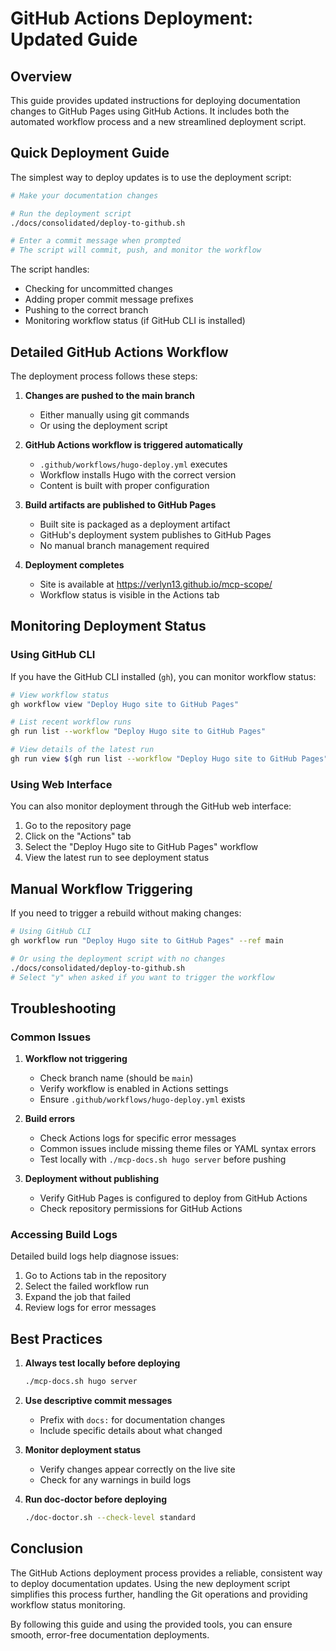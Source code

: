 # GitHub Actions Deployment: Updated Guide

## Overview

This guide provides updated instructions for deploying documentation changes to GitHub Pages using GitHub Actions. It includes both the automated workflow process and a new streamlined deployment script.

## Quick Deployment Guide

The simplest way to deploy updates is to use the deployment script:

```bash
# Make your documentation changes

# Run the deployment script
./docs/consolidated/deploy-to-github.sh

# Enter a commit message when prompted
# The script will commit, push, and monitor the workflow
```

The script handles:
- Checking for uncommitted changes
- Adding proper commit message prefixes
- Pushing to the correct branch
- Monitoring workflow status (if GitHub CLI is installed)

## Detailed GitHub Actions Workflow

The deployment process follows these steps:

1. **Changes are pushed to the main branch**
   - Either manually using git commands
   - Or using the deployment script

2. **GitHub Actions workflow is triggered automatically**
   - `.github/workflows/hugo-deploy.yml` executes
   - Workflow installs Hugo with the correct version
   - Content is built with proper configuration

3. **Build artifacts are published to GitHub Pages**
   - Built site is packaged as a deployment artifact
   - GitHub's deployment system publishes to GitHub Pages
   - No manual branch management required

4. **Deployment completes**
   - Site is available at https://verlyn13.github.io/mcp-scope/
   - Workflow status is visible in the Actions tab

## Monitoring Deployment Status

### Using GitHub CLI

If you have the GitHub CLI installed (`gh`), you can monitor workflow status:

```bash
# View workflow status
gh workflow view "Deploy Hugo site to GitHub Pages"

# List recent workflow runs
gh run list --workflow "Deploy Hugo site to GitHub Pages"

# View details of the latest run
gh run view $(gh run list --workflow "Deploy Hugo site to GitHub Pages" --limit 1 --json databaseId --jq '.[0].databaseId')
```

### Using Web Interface

You can also monitor deployment through the GitHub web interface:

1. Go to the repository page
2. Click on the "Actions" tab
3. Select the "Deploy Hugo site to GitHub Pages" workflow
4. View the latest run to see deployment status

## Manual Workflow Triggering

If you need to trigger a rebuild without making changes:

```bash
# Using GitHub CLI
gh workflow run "Deploy Hugo site to GitHub Pages" --ref main

# Or using the deployment script with no changes
./docs/consolidated/deploy-to-github.sh
# Select "y" when asked if you want to trigger the workflow
```

## Troubleshooting

### Common Issues

1. **Workflow not triggering**
   - Check branch name (should be `main`)
   - Verify workflow is enabled in Actions settings
   - Ensure `.github/workflows/hugo-deploy.yml` exists

2. **Build errors**
   - Check Actions logs for specific error messages
   - Common issues include missing theme files or YAML syntax errors
   - Test locally with `./mcp-docs.sh hugo server` before pushing

3. **Deployment without publishing**
   - Verify GitHub Pages is configured to deploy from GitHub Actions
   - Check repository permissions for GitHub Actions

### Accessing Build Logs

Detailed build logs help diagnose issues:

1. Go to Actions tab in the repository
2. Select the failed workflow run
3. Expand the job that failed
4. Review logs for error messages

## Best Practices

1. **Always test locally before deploying**
   ```bash
   ./mcp-docs.sh hugo server
   ```

2. **Use descriptive commit messages**
   - Prefix with `docs:` for documentation changes
   - Include specific details about what changed

3. **Monitor deployment status**
   - Verify changes appear correctly on the live site
   - Check for any warnings in build logs

4. **Run doc-doctor before deploying**
   ```bash
   ./doc-doctor.sh --check-level standard
   ```

## Conclusion

The GitHub Actions deployment process provides a reliable, consistent way to deploy documentation updates. Using the new deployment script simplifies this process further, handling the Git operations and providing workflow status monitoring.

By following this guide and using the provided tools, you can ensure smooth, error-free documentation deployments.